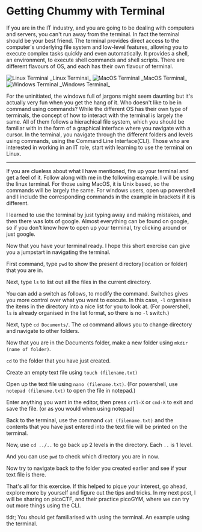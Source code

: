 # Getting Chummy with Terminal

If you are in the IT industry, and you are going to be dealing with computers and servers, you can't run away from the terminal. In fact the terminal should be your best friend. The terminal provides direct access to the computer's underlying file system and low-level features, allowing you to execute complex tasks quickly and even automatically. It provides a shell, an environment, to execute shell commands and shell scripts. There are different flavours of OS, and each has their own flavour of terminal.

<img src="{{site.baseurl | prepend: site.url}}images/linux_terminal.png" alt="Linux Terminal" />
_Linux Terminal_

<img src="{{site.baseurl | prepend: site.url}}images/macOS_terminal.png" alt="MacOS Terminal" />
_MacOS Terminal_

<img src="{{site.baseurl | prepend: site.url}}images/windows_terminal.png" alt="Windows Terminal" />
_Windows Terminal_

For the uninitiated, the windows full of jargons might seem daunting but it's actually very fun when you get the hang of it. Who doesn't like to be in command using commands? While the different OS has their own type of terminals, the concept of how to interact with the terminal is largely the same. All of them follows a hierachical file system, which you should be familiar with in the form of a graphical interface where you navigate with a cursor. In the terminal, you navigate through the different folders and levels using commands, using the Command Line Interface(CLI). Those who are interested in working in an IT role, start with learning to use the terminal on Linux. 

----------------------------------------------------------------------------------------------------

If you are clueless about what I have mentioned, fire up your terminal and get a feel of it. Follow along with me in the following example. I will be using the linux terminal. For those using MacOS, it is Unix based, so the commands will be largely the same. For windows users, open up powershell and I include the corresponding commands in the example in brackets if it is different.

I learned to use the terminal by just typing away and making mistakes, and then there was lots of google. Almost everything can be found on google, so if you don't know how to open up your terminal, try clicking around or just google.

Now that you have your terminal ready. I hope this short exercise can give you a jumpstart in navigating the terminal.

First command, type `pwd` to show the present directory(location or folder) that you are in.
<img src="{{site.baseurl | prepend: site.url}}images/Terminal-eg/1.png" alt="" />

Next, type `ls` to list out all the files in the current directory.
<img src="{{site.baseurl | prepend: site.url}}images/Terminal-eg/2.png" alt="" />

You can add a switch as follows, to modify the command. Switches gives you more control over what you want to execute. In this case, `-l` organises the items in the directory into a nice list for you to look at. (For powershell, `ls` is already organised in the list format, so there is no `-l` switch.)
<img src="{{site.baseurl | prepend: site.url}}images/Terminal-eg/3.png" alt="" />

Next, type `cd Documents/`. The `cd` command allows you to change directory and navigate to other folders.
<img src="{{site.baseurl | prepend: site.url}}images/Terminal-eg/4.png" alt="" />

Now that you are in the Documents folder, make a new folder using `mkdir (name of folder)`.
<img src="{{site.baseurl | prepend: site.url}}images/Terminal-eg/5.png" alt="" />

`cd` to the folder that you have just created.
<img src="{{site.baseurl | prepend: site.url}}images/Terminal-eg/6.png" alt="" />

Create an empty text file using `touch (filename.txt)`
<img src="{{site.baseurl | prepend: site.url}}images/Terminal-eg/14.png" alt="" />

Open up the text file using `nano (filename.txt)`. (For powershell, use `notepad (filename.txt)` to open the file in notepad.)
<img src="{{site.baseurl | prepend: site.url}}images/Terminal-eg/15.png" alt="" />
<img src="{{site.baseurl | prepend: site.url}}images/Terminal-eg/7.png" alt="" />

Enter anything you want in the editor, then press `crtl-X` or `cmd-X` to exit and save the file. (or as you would when using notepad)
<img src="{{site.baseurl | prepend: site.url}}images/Terminal-eg/8.png" alt="" />
<img src="{{site.baseurl | prepend: site.url}}images/Terminal-eg/9.png" alt="" />

Back to the terminal, use the command `cat (filename.txt)` and the contents that you have just entered into the text file will be printed on the terminal.
<img src="{{site.baseurl | prepend: site.url}}images/Terminal-eg/10.png" alt="" />

Now, use `cd ../..` to go back up 2 levels in the directory. Each `..` is 1 level.
<img src="{{site.baseurl | prepend: site.url}}images/Terminal-eg/11.png" alt="" />

And you can use `pwd` to check which directory you are in now.
<img src="{{site.baseurl | prepend: site.url}}images/Terminal-eg/12.png" alt="" />

Now try to navigate back to the folder you created earlier and see if your text file is there.
<img src="{{site.baseurl | prepend: site.url}}images/Terminal-eg/13.png" alt="" />

That's all for this exercise. If this helped to pique your interest, go ahead, explore more by yourself and figure out the tips and tricks. In my next post, I will be sharing on picoCTF, and their practice picoGYM, where we can try out more things using the CLI.

tldr; You should get familiarised with using the terminal. An example using the terminal.
